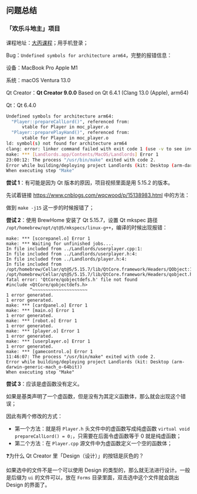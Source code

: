 ## 问题总结

### 「欢乐斗地主」项目

课程地址：[大丙课程](https://edu.subingwen.cn/detail/p_619f2ad6e4b09240f0e3f719/6?product_id=p_619f2ad6e4b09240f0e3f719)；用手机登录；

Bug：`Undefined symbols for architecture arm64`，完整的报错信息：

设备：MacBook Pro Apple M1

系统：macOS Ventura 13.0

Qt Creator：**Qt Creator 9.0.0** Based on Qt 6.4.1 (Clang 13.0 (Apple), arm64)

Qt：Qt 6.4.0

```bash
Undefined symbols for architecture arm64:
  "Player::prepareCallLord()", referenced from:
      vtable for Player in moc_player.o
  "Player::preparePlayHand()", referenced from:
      vtable for Player in moc_player.o
ld: symbol(s) not found for architecture arm64
clang: error: linker command failed with exit code 1 (use -v to see invocation)
make: *** [Landlords.app/Contents/MacOS/Landlords] Error 1
23:00:12: The process "/usr/bin/make" exited with code 2.
Error while building/deploying project Landlords (kit: Desktop (arm-darwin-generic-mach_o-64bit))
When executing step "Make"
```

**尝试 1**：有可能是因为 Qt 版本的原因，项目视频里面是用 5.15.2 的版本。

先试着链接 https://www.cnblogs.com/wqcwood/p/15138983.html 中的方法：

做到 `make -j15` 这一步的时候报错了；

**尝试 2**：使用 BrewHome 安装了 Qt 5.15.7，设置 Qt mkspec 路径 `/opt/homebrew/opt/qt@5/mkspecs/linux-g++`，编译的时候出现报错：

```shell
make: *** [scorepanel.o] Error 1
make: *** Waiting for unfinished jobs....
In file included from ../Landlords/userplayer.cpp:1:
In file included from ../Landlords/userplayer.h:4:
In file included from ../Landlords/player.h:4:
In file included from /opt/homebrew/Cellar/qt@5/5.15.7/lib/QtCore.framework/Headers/QObject:1:
/opt/homebrew/Cellar/qt@5/5.15.7/lib/QtCore.framework/Headers/qobject.h:46:10: fatal error: 'QtCore/qobjectdefs.h' file not found
#include <QtCore/qobjectdefs.h>
         ^~~~~~~~~~~~~~~~~~~~~~
1 error generated.
1 error generated.
make: *** [cardpanel.o] Error 1
make: *** [main.o] Error 1
1 error generated.
make: *** [robot.o] Error 1
1 error generated.
make: *** [player.o] Error 1
1 error generated.
make: *** [userplayer.o] Error 1
1 error generated.
make: *** [gamecontrol.o] Error 1
11:46:07: The process "/usr/bin/make" exited with code 2.
Error while building/deploying project Landlords (kit: Desktop (arm-darwin-generic-mach_o-64bit))
When executing step "Make"
```

**尝试 3**：应该是虚函数没有定义。

如果是基类声明了一个虚函数，但是没有为其定义函数体，那么就会出现这个错误；

因此有两个修改的方式：

- 第一个方法：就是将 `Player.h` 头文件中的虚函数写成纯虚函数 `virtual void prepareCallLord() = 0;`，只需要在后面令虚函数等于 0 就是纯虚函数；
- 第二个方法：在 `Player.cpp` 源文件中为虚函数定义一个空的函数体；

❓为什么 Qt Creator 里「Design（设计）」的按钮是灰色的？

如果选中的文件不是一个可以使用 Design 的类型的，那么就无法进行设计。一般是后缀为 `ui` 的文件可以，放在 `Forms` 目录里面，双击选中这个文件就会跳出 Design 的界面了。